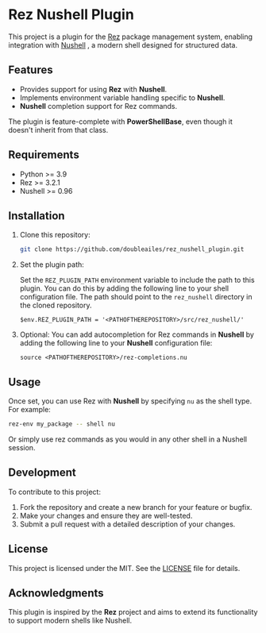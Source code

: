 # Rez Nushell Plugin

This project is a plugin for the [Rez](https://github.com/AcademySoftwareFoundation/rez)
package management system, enabling integration with [Nushell](https://www.nushell.sh/)
, a modern shell designed for structured data.

## Features

- Provides support for using **Rez** with **Nushell**.
- Implements environment variable handling specific to **Nushell**.
- **Nushell** completion support for Rez commands.

The plugin is feature-complete with **PowerShellBase**, even though it doesn't
inherit from that class.

## Requirements

- Python >= 3.9
- Rez >= 3.2.1
- Nushell >= 0.96

## Installation

1. Clone this repository:

   ```bash
   git clone https://github.com/doubleailes/rez_nushell_plugin.git
   ```

2. Set the plugin path:

   Set the `REZ_PLUGIN_PATH` environment variable to include the path to this plugin.
   You can do this by adding the following line to your shell configuration file.
   The path should point to the `rez_nushell` directory in the cloned repository.

   ```nushell
   $env.REZ_PLUGIN_PATH = '<PATHOFTHEREPOSITORY>/src/rez_nushell/'
   ```

3. Optional:
   You can add autocompletion for Rez commands in **Nushell** by adding the following line
   to your **Nushell** configuration file:

   ```nushell
   source <PATHOFTHEREPOSITORY>/rez-completions.nu
   ```

## Usage

Once set, you can use Rez with **Nushell** by specifying `nu` as the shell type. For example:

```bash
rez-env my_package -- shell nu
```

Or simply use rez commands as you would in any other shell in a Nushell session.

## Development

To contribute to this project:

1. Fork the repository and create a new branch for your feature or bugfix.
2. Make your changes and ensure they are well-tested.
3. Submit a pull request with a detailed description of your changes.

## License

This project is licensed under the MIT. See the [LICENSE](LICENSE) file for details.

## Acknowledgments

This plugin is inspired by the **Rez** project and aims to extend its functionality to support modern shells like Nushell.
